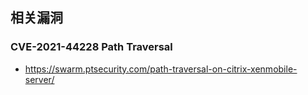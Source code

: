 相关漏洞
---

### CVE-2021-44228 Path Traversal

- https://swarm.ptsecurity.com/path-traversal-on-citrix-xenmobile-server/
